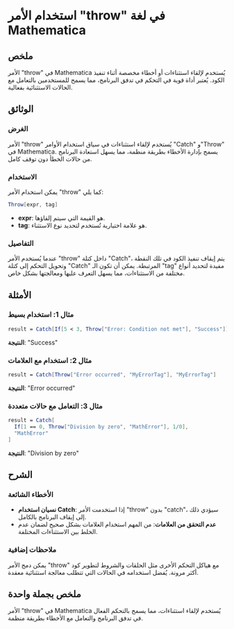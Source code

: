 <!--
Meta Description: # استخدام الأمر "throw" في لغة Mathematica ## ملخص الأمر "throw" في Mathematica يُستخدم لإلقاء استثناءات أو أخطاء مخصصة أثناء تنفيذ الكود. يُعتبر أداة...
Meta Keywords: throw, الأمر, mathematica, catch, استخدام
-->

# استخدام الأمر "throw" في لغة Mathematica

## ملخص
الأمر "throw" في Mathematica يُستخدم لإلقاء استثناءات أو أخطاء مخصصة أثناء تنفيذ الكود. يُعتبر أداة قوية في التحكم في تدفق البرنامج، مما يسمح للمستخدمين بالتعامل مع الحالات الاستثنائية بفعالية.

## الوثائق
### الغرض
الأمر "throw" يُستخدم لإلقاء استثناءات في سياق استخدام الأوامر "Catch" و"Throw" في Mathematica. يسمح بإدارة الأخطاء بطريقة منظمة، مما يسهل استعادة البرنامج من حالات الخطأ دون توقف كامل.

### الاستخدام
يمكن استخدام الأمر "throw" كما يلي:
```mathematica
Throw[expr, tag]
```
- **expr**: هو القيمة التي سيتم إلقاؤها.
- **tag**: هو علامة اختيارية تُستخدم لتحديد نوع الاستثناء.

### التفاصيل
عندما يُستخدم الأمر "throw" داخل كتلة "Catch"، يتم إيقاف تنفيذ الكود في تلك النقطة وتحويل التحكم إلى كتلة "Catch" المرتبطة. يمكن أن تكون الـ "tag" مفيدة لتحديد أنواع مختلفة من الاستثناءات، مما يسهل التعرف عليها ومعالجتها بشكل خاص.

## الأمثلة
### مثال 1: استخدام بسيط
```mathematica
result = Catch[If[5 < 3, Throw["Error: Condition not met"], "Success"]]
```
**النتيجة**: "Success"

### مثال 2: استخدام مع العلامات
```mathematica
result = Catch[Throw["Error occurred", "MyErrorTag"], "MyErrorTag"]
```
**النتيجة**: "Error occurred"

### مثال 3: التعامل مع حالات متعددة
```mathematica
result = Catch[
  If[1 == 0, Throw["Division by zero", "MathError"], 1/0],
  "MathError"
]
```
**النتيجة**: "Division by zero"

## الشرح
### الأخطاء الشائعة
- **نسيان استخدام Catch**: إذا استخدمت الأمر "throw" بدون "catch"، سيؤدي ذلك إلى إيقاف البرنامج بالكامل.
- **عدم التحقق من العلامات**: من المهم استخدام العلامات بشكل صحيح لضمان عدم الخلط بين الاستثناءات المختلفة.

### ملاحظات إضافية
يمكن دمج الأمر "throw" مع هياكل التحكم الأخرى مثل الحلقات والشروط لتطوير كود أكثر مرونة. يُفضل استخدامه في الحالات التي تتطلب معالجة استثنائية معقدة.

## ملخص بجملة واحدة
الأمر "throw" في Mathematica يُستخدم لإلقاء استثناءات، مما يسمح بالتحكم الفعال في تدفق البرنامج والتعامل مع الأخطاء بطريقة منظمة.